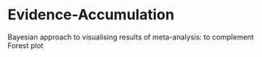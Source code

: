 # Evidence-Accumulation
Bayesian approach to visualising results of meta-analysis: to complement Forest plot
